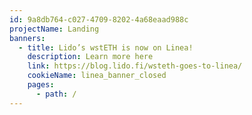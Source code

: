 ```yaml
---
id: 9a8db764-c027-4709-8202-4a68eaad988c
projectName: Landing
banners:
  - title: Lido’s wstETH is now on Linea!
    description: Learn more here
    link: https://blog.lido.fi/wsteth-goes-to-linea/
    cookieName: linea_banner_closed
    pages:
      - path: /
---
```


